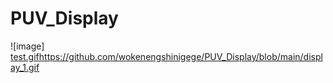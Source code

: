 # PUV_Display
![image][ test.gif](https://github.com/wokenengshinigege/PUV_Display/blob/main/display_1.gif)https://github.com/wokenengshinigege/PUV_Display/blob/main/display_1.gif
